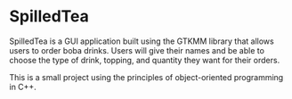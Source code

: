# SpilledTea
SpilledTea is a GUI application built using the GTKMM library that allows users
to order boba drinks. Users will give their names and be able to choose the type
of drink, topping, and quantity they want for their orders. 

This is a small project using the principles of object-oriented programming in C++.
